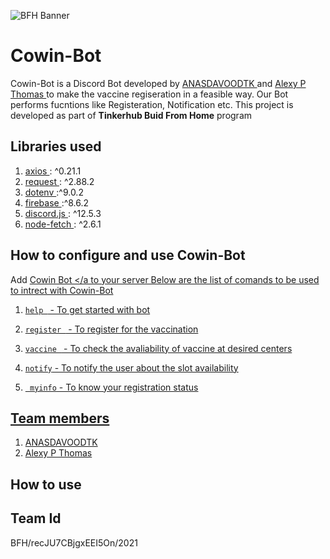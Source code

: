 ![BFH Banner](https://trello-attachments.s3.amazonaws.com/542e9c6316504d5797afbfb9/542e9c6316504d5797afbfc1/39dee8d993841943b5723510ce663233/Frame_19.png)

# Cowin-Bot
Cowin-Bot is a Discord Bot developed by <a href="https://github.com/ANASDAVOODTK">ANASDAVOODTK </a> and <a href="https://github.com/AlexyPulivelil">Alexy P Thomas </a> to make the vaccine regiseration in a feasible way. Our Bot performs fucntions like Registeration, Notification etc. This project is developed as part of **Tinkerhub Buid From Home** program

## Libraries used
1. <a href="https://www.npmjs.com/package/axios">axios </a> : ^0.21.1
2. <a href="https://www.npmjs.com/package/request"> request </a> : ^2.88.2
3. <a href="https://www.npmjs.com/package/dotenv"> dotenv  </a> :^9.0.2
4. <a href="https://firebase.google.com/"> firebase </a> :^8.6.2
5. <a href="https://discord.js.org/#/"> discord.js  </a> : ^12.5.3
6. <a href="https://www.npmjs.com/package/node-fetch"> node-fetch </a> : ^2.6.1
 

## How to configure and use Cowin-Bot
Add <a href="https://discordapp.com/oauth2/authorize?client_id=844522949138055189&scope=bot&permissions=66186303">Cowin Bot </a to your server
Below are the list of comands to be used to intrect with Cowin-Bot

1. ```help ``` -
To get started with bot

2. ```register ``` -
To register for the vaccination

3. ```vaccine ``` -
To check the avaliability of vaccine at desired centers

4. ```notify``` -
To notify the user about the slot availability

5. ``` myinfo``` -
To know your registration status


## Team members
1. <a href="https://github.com/ANASDAVOODTK">ANASDAVOODTK </a>
2. <a href="https://github.com/AlexyPulivelil">Alexy P Thomas </a>

## How to use


## Team Id

BFH/recJU7CBjgxEEI5On/2021